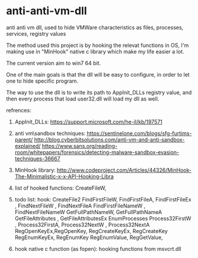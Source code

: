 # anti-anti-vm-dll
anti anti vm dll, used to hide VMWare characteristics as files, processes, services, registry values 

The method used this project is by hooking the relevat functions in OS, I'm making use in "MinHook" native c library which make my life easier a lot.

The current version aim to win7 64 bit.

One of the main goals is that the dll will be easy to configure, in order to let one to hide specific program.

The way to use the dll is to write its path to AppInit_DLLs registry value, and then every process that load user32.dll will load my dll as well.



refrences:

1. AppInit_DLLs:
https://support.microsoft.com/he-il/kb/197571

2. anti vm\sandbox techniques:
https://sentinelone.com/blogs/sfg-furtims-parent/
http://blog.cyberbitsolutions.com/anti-vm-and-anti-sandbox-explained/
https://www.sans.org/reading-room/whitepapers/forensics/detecting-malware-sandbox-evasion-techniques-36667

3. MinHook library:
http://www.codeproject.com/Articles/44326/MinHook-The-Minimalistic-x-x-API-Hooking-Libra

4. list of hooked functions:
CreateFileW,

5. todo list:
hook:
CreateFile2
FindFirstFileW, FindFirstFileA, FindFirstFileEx , FindNextFileW , FindNextFileA
FindFirstFileNameW , FindNextFileNameW 
GetFullPathNameW, GetFullPathNameA
GetFileAttributes , GetFileAttributesEx
EnumProcesses
Process32FirstW , Process32FirstA, Process32NextW , Process32NextA
RegOpenKeyEx,RegOpenKey, 
RegCreateKeyEx, RegCreateKey
RegEnumKeyEx, RegEnumKey
RegEnumValue, RegGetValue, 

6. hook native c function (as fopen):
hooking functions from msvcrt.dll

